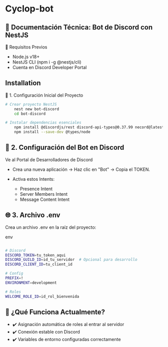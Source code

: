 # Cyclop-bot

## 📜 Documentación Técnica: Bot de Discord con NestJS

🔧 Requisitos Previos

- Node.js v18+
- NestJS CLI (npm i -g @nestjs/cli)
- Cuenta en Discord Developer Portal

## Installation

🚀 1. Configuración Inicial del Proyecto

```bash
# Crear proyecto NestJS
    nest new bot-discord
    cd bot-discord

# Instalar dependencias esenciales
    npm install @discordjs/rest discord-api-types@0.37.99 necord@latest discord.js @nestjs/config axios
    npm install --save-dev @types/node
```

## 🔑 2. Configuración del Bot en Discord
Ve al Portal de Desarrolladores de Discord

- Crea una nueva aplicación → Haz clic en "Bot" → Copia el TOKEN.

 - Activa estos Intents:
    - Presence Intent
    - Server Members Intent
    - Message Content Intent


## 🌐 3. Archivo .env
Crea un archivo .env en la raíz del proyecto:

env
```bash

# Discord
DISCORD_TOKEN=tu_token_aqui
DISCORD_GUILD_ID=id_tu_servidor  # Opcional para desarrollo
DISCORD_CLIENT_ID=tu_client_id

# Config
PREFIX=!
ENVIRONMENT=development

# Roles
WELCOME_ROLE_ID=id_rol_bienvenida

```

## 📌 ¿Qué Funciona Actualmente?
- ✔️ Asignación automática de roles al entrar al servidor
- ✔️ Conexión estable con Discord
- ✔️ Variables de entorno configuradas correctamente
